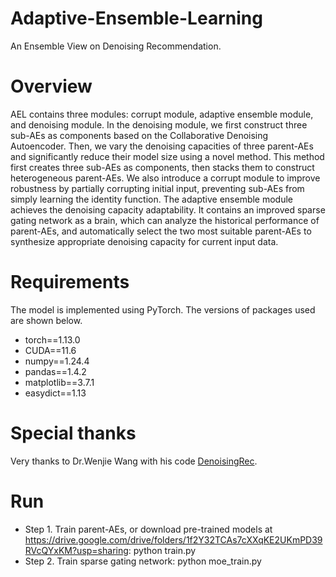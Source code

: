 # Adaptive-Ensemble-Learning
An Ensemble View on Denoising Recommendation.

# Overview
AEL contains three modules: corrupt module, adaptive ensemble module, and denoising module. In the denoising module, we first construct three sub-AEs as components based on the Collaborative Denoising Autoencoder. Then, we vary the denoising capacities of three parent-AEs and significantly reduce their model size using a novel method. This method first creates three sub-AEs as components, then stacks them to construct heterogeneous parent-AEs. We also introduce a corrupt module to improve robustness by partially corrupting initial input, preventing sub-AEs from simply learning the identity function. The adaptive ensemble module achieves the denoising capacity adaptability. It contains an improved sparse gating network as a brain, which can analyze the historical performance of parent-AEs, and automatically select the two most suitable parent-AEs to synthesize appropriate denoising capacity for current input data.

# Requirements
The model is implemented using PyTorch. The versions of packages used are shown below.
- torch==1.13.0
- CUDA==11.6
- numpy==1.24.4
- pandas==1.4.2
- matplotlib==3.7.1
- easydict==1.13

# Special thanks 
Very thanks to Dr.Wenjie Wang with his code [DenoisingRec](https://github.com/WenjieWWJ/DenoisingRec).

# Run
- Step 1. Train parent-AEs, or download pre-trained models at https://drive.google.com/drive/folders/1f2Y32TCAs7cXXqKE2UKmPD39RVcQYxKM?usp=sharing: python train.py
- Step 2. Train sparse gating network: python moe_train.py
